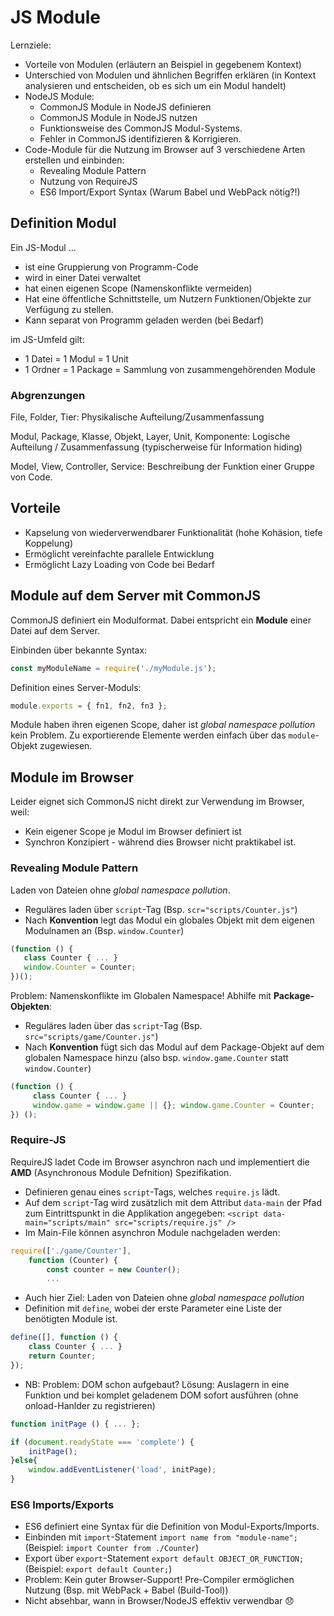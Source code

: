 # JS Module

Lernziele: 

* Vorteile von Modulen (erläutern an Beispiel in gegebenem Kontext)
* Unterschied von Modulen und ähnlichen Begriffen erklären (in Kontext analysieren und entscheiden, ob es sich um ein Modul handelt)
* NodeJS Module:
    * CommonJS Module in NodeJS definieren
    * CommonJS Module in NodeJS nutzen
    * Funktionsweise des CommonJS Modul-Systems.
    * Fehler in CommonJS identifizieren & Korrigieren.
* Code-Module für die Nutzung im Browser auf 3 verschiedene Arten erstellen und einbinden:
    * Revealing Module Pattern
    * Nutzung von RequireJS 
    * ES6 Import/Export Syntax (Warum Babel und WebPack nötig?!)
    
## Definition Modul

Ein JS-Modul ...

* ist eine Gruppierung von Programm-Code
* wird in einer Datei verwaltet
* hat einen eigenen Scope (Namenskonflikte vermeiden)
* Hat eine öffentliche Schnittstelle, um Nutzern Funktionen/Objekte zur Verfügung zu stellen.
* Kann separat von Programm geladen werden (bei Bedarf)

im JS-Umfeld gilt:

* 1 Datei = 1 Modul = 1 Unit
* 1 Ordner = 1 Package = Sammlung von zusammengehörenden Module

### Abgrenzungen

File, Folder, Tier: Physikalische Aufteilung/Zusammenfassung

Modul, Package, Klasse, Objekt, Layer, Unit, Komponente: Logische Aufteilung / Zusammenfassung (typischerweise für Information hiding)

Model, View, Controller, Service: Beschreibung der Funktion einer Gruppe von Code.

## Vorteile
* Kapselung von wiederverwendbarer Funktionalität (hohe Kohäsion, tiefe Koppelung)
* Ermöglicht vereinfachte parallele Entwicklung
* Ermöglicht Lazy Loading von Code bei Bedarf

## Module auf dem Server mit CommonJS

CommonJS definiert ein Modulformat. Dabei entspricht ein **Module** einer Datei auf dem Server.

Einbinden über bekannte Syntax:

```js
const myModuleName = require('./myModule.js');
```

Definition eines Server-Moduls:

```js
module.exports = { fn1, fn2, fn3 };
```

Module haben ihren eigenen Scope, daher ist *global namespace pollution* kein Problem. Zu exportierende Elemente werden einfach über das `module`-Objekt zugewiesen.


## Module im Browser
Leider eignet sich CommonJS nicht direkt zur Verwendung im Browser, weil:

* Kein eigener Scope je Modul im Browser definiert ist
* Synchron Konzipiert - während dies Browser nicht praktikabel ist. 

### Revealing Module Pattern
Laden von Dateien ohne *global namespace pollution*.

* Reguläres laden über `script`-Tag (Bsp. `scr="scripts/Counter.js"`)
* Nach **Konvention** legt das Modul ein globales Objekt mit dem eigenen Modulnamen an (Bsp. `window.Counter`) 

```js
(function () {
   class Counter { ... }
   window.Counter = Counter;
})();
```

Problem: Namenskonflikte im Globalen Namespace! Abhilfe mit **Package-Objekten**:

* Reguläres laden über das `script`-Tag (Bsp. `src="scripts/game/Counter.js"`)
* Nach **Konvention** fügt sich das Modul auf dem Package-Objekt auf dem globalen Namespace hinzu (also bsp. `window.game.Counter` statt `window.Counter`)

```js
(function () {
     class Counter { ... }
     window.game = window.game || {}; window.game.Counter = Counter;
}) ();
```

### Require-JS

RequireJS ladet Code im Browser asynchron nach und implementiert die **AMD** (Asynchronous Module Defnition) Spezifikation.

* Definieren genau eines `script`-Tags, welches `require.js` lädt. 
* Auf dem `script`-Tag wird zusätzlich mit dem Attribut `data-main` der Pfad zum Eintrittspunkt in die Applikation angegeben: `<script data-main="scripts/main" src="scripts/require.js" />`
* Im Main-File können asynchron Module nachgeladen werden:

```js
require(['./game/Counter'],
    function (Counter) {
        const counter = new Counter();
        ...
```

* Auch hier Ziel: Laden von Dateien ohne *global namespace pollution*
* Definition mit `define`, wobei der erste Parameter eine Liste der benötigten Module ist.

```js
define([], function () {
    class Counter { ... }
    return Counter;
});
```

* NB: Problem: DOM schon aufgebaut? Lösung: Auslagern in eine Funktion und bei komplet geladenem DOM sofort ausführen (ohne onload-Hanlder zu registrieren)

```js
function initPage () { ... };

if (document.readyState === 'complete') {
    initPage();
}else{
    window.addEventListener('load', initPage);
}
```

### ES6 Imports/Exports
* ES6 definiert eine Syntax für die Definition von Modul-Exports/Imports.
* Einbinden mit `import`-Statement `import name from "module-name";` (Beispiel: `import Counter from ./Counter`)
* Export über `export`-Statement `export default OBJECT_OR_FUNCTION;` (Beispiel: `export default Counter;`)
* Problem: Kein guter Browser-Support!
Pre-Compiler ermöglichen Nutzung (Bsp. mit WebPack + Babel (Build-Tool))
* Nicht absehbar, wann in Browser/NodeJS effektiv verwendbar :disappointed:
